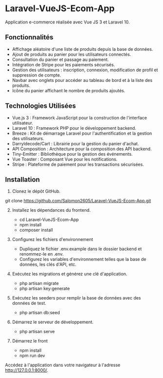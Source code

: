 # Laravel-VueJS-Ecom-App

Application e-commerce réalisée avec Vue JS 3 et Laravel 10.

## Fonctionnalités

- Affichage aléatoire d'une liste de produits depuis la base de données.
- Ajout de produits au panier pour les utilisateurs connectés.
- Consultation du panier et passage au paiement.
- Intégration de Stripe pour les paiements sécurisés.
- Gestion des utilisateurs : inscription, connexion, modification de profil et suppression de compte.
- Navbar avec onglets pour accéder au tableau de bord et à la liste des produits.
- Icône du panier affichant le nombre de produits ajoutés.

## Technologies Utilisées

- Vue.js 3 : Framework JavaScript pour la construction de l'interface utilisateur.
- Laravel 10 : Framework PHP pour le développement backend.
- Breeze : Kit de démarrage Laravel pour l'authentification et la gestion des utilisateurs.
- Darryldecode/Cart : Librairie pour la gestion du panier d'achat.
- API Composition : Architecture pour la composition des API backend.
- Tiny-Emitter : Bibliothèque pour la gestion des événements.
- Vue Toaster : Composant Vue pour les notifications.
- Stripe : Plateforme de paiement pour les transactions sécurisées.

## Installation

1. Clonez le dépôt GitHub.

git clone https://github.com/Salomon2605/Laravel-VueJS-Ecom-App.git

2. Installez les dépendances du frontend.
    - cd Laravel-VueJS-Ecom-App
    - npm install
    - composer install

3. Configurez les fichiers d'environnement
    - Dupliquez le fichier .env.example dans le dossier backend et renommez-le en .env. 
    - Configurez les variables d'environnement telles que la base de données, les clés d'API, etc.

4. Exécutez les migrations et générez une clé d'application.
    - php artisan migrate
    - php artisan key:generate

5. Exécutez les seeders pour remplir la base de données avec des données de test.
    - php artisan db:seed

6. Démarrez le serveur de développement.
    - php artisan serve

7. Démarrez le front
    - npm install
    - npm run dev

Accédez à l'application dans votre navigateur à l'adresse http://127.0.0.1:8000/.